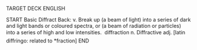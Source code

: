 TARGET DECK
ENGLISH

START
Basic
Diffract
Back: v. Break up (a beam of light) into a series of dark and light bands or coloured spectra, or (a beam of radiation or particles) into a series of high and low intensities.  diffraction n. Diffractive adj. [latin diffringo: related to *fraction]
END

